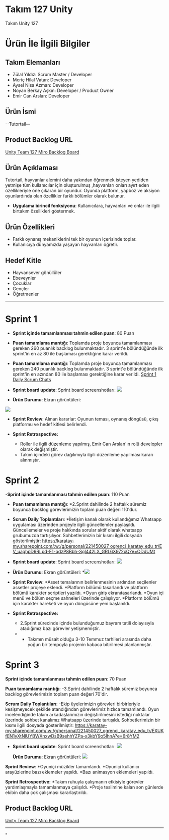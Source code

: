 # **Takım 127 Unity**

Takım Unity 127

# Ürün İle İlgili Bilgiler

## Takım Elemanları
- Zülal Yıldız: Scrum Master / Developer
- Meriç Hilal Vatan: Developer
- Aysel Nisa Azman: Developer
- Noyan Berkay Aşkın: Developer / Product Owner
- Emir Can Arslan: Developer

## Ürün İsmi

--Tutortail--

## Product Backlog URL

[Unity Team 127 Miro Backlog Board](https://miro.com/app/board/uXjVM_iTyP4=/)

## Ürün Açıklaması

Tutortail, hayvanlar alemini daha yakından öğrenmek isteyen yediden yetmişe tüm kullanıcılar için oluşturulmuş ,hayvanları onları ayırt eden özellikleriyle öne çıkaran bir oyundur. Oyunda platform, yapboz ve aksiyon oyunlardında olan özellikler farklı bölümler olarak bulunur.

- **Uygulama birincil fonksiyonu**: Kullanıcılara, hayvanları ve onlar ile ilgili birtakım özellikleri göstermek.

## Ürün Özellikleri

- Farklı oynanış mekaniklerini tek bir oyunun içerisinde toplar.
- Kullanıcıya dünyamızda yaşayan hayvanları öğretir.

## Hedef Kitle

- Hayvansever gönüllüler
- Ebeveynler
- Çocuklar
- Gençler
- Öğretmenler


---

# Sprint 1

- **Sprint içinde tamamlanması tahmin edilen puan**: 80 Puan


- **Puan tamamlama mantığı**: Toplamda proje boyunca tamamlanması gereken 260 puanlık backlog bulunmaktadır. 3 sprint'e bölündüğünde ilk sprint'in en az 80 ile başlaması gerektiğine karar verildi.


- **Puan tamamlama mantığı**: Toplamda proje boyunca tamamlanması gereken 240 puanlık backlog bulunmaktadır. 3 sprint'e bölündüğünde ilk sprint'in en azından 80 ile başlaması gerektiğine karar verildi. [Sprint 1 Daily Scrum Chats](https://karatay-my.sharepoint.com/:w:/g/personal/221450027_ogrenci_karatay_edu_tr/EWciVTAcr-xCrTbHkGJu_XUBXEIsRjCthUrQaQkOzfvXGg?e=JvfL9V)

- **Sprint board update**: Sprint board screenshotları: <img src = "https://github.com/Vitoleone/TakimUnity127/assets/74705281/d7c42261-41d2-4872-93d3-81c67e4e90b7">


- **Ürün Durumu**: Ekran görüntüleri:
 <img src = "https://github.com/Vitoleone/TakimUnity127/assets/74705281/3eb76044-0cb3-43ee-81f7-82e3ed409267">


- **Sprint Review**: 
Alınan kararlar: Oyunun teması, oynanış döngüsü, çıkış platformu ve hedef kitlesi belirlendi. 


- **Sprint Retrospective:**
  - Roller ile ilgili düzenleme yapılmış, Emir Can Arslan'ın rolü developler olarak değişmiştir.
  - Takım içindeki görev dağılımıyla ilgili düzenleme yapılması kararı alınmıştır.


 
# Sprint 2

-**Sprint içinde tamamlanması tahmin edilen puan**: 110 Puan


- **Puan tamamlama mantığı**:
  *2.Sprint dahilinde 2 haftalık süremiz boyunca backlog görevlerimizin toplam puan değeri 110'dur.


- **Scrum Daily Toplantıları**:
  *İletişim kanalı olarak kullandığımız Whatsapp uygulaması üzerinden projeyle ilgili güncellemler paylaşıldı. Güncellemeler ve proje hakkında sorular aktif olarak whatsapp grubumuzda tartışılıyor. Sohbetlerimizin bir kısmı ilgili dosyada gösterilmiştir: 
https://karatay-my.sharepoint.com/:w:/g/personal/221450027_ogrenci_karatay_edu_tr/EV_uaghpD9RLpd-F1-qdzP8Bbh-SgI442LX_GRL6X972xQ?e=ODdUMt


- **Sprint board update**: Sprint board screenshotları: <img src = "https://github.com/Vitoleone/TakimUnity127/assets/136193370/5667b67c-eeda-4338-a660-5bbf0aa97d34">

  
- **Ürün Durumu**: Ekran görüntüleri:
 *<img src = "https://github.com/Vitoleone/TakimUnity127/assets/136193370/f1a478ba-1e7f-491c-8b83-d2ff487542e3">


 
- **Sprint Review**:
  *Asset temalarının belirlenmesinin ardından seçilenler assetler projeye eklendi.
  *Platform bölümü tasarlandı ve platform bölümü karakter scriptleri yazıldı.
  *Oyun giriş ekranıtasarlandı.
  *Oyun içi menü ve bölüm seçme sahneleri üzerinde çalışılıyor.
  *Platform bölümü için karakter hareketi ve oyun döngüsüne yeni başlanıldı.
  

- **Sprint Retrospective:**
  * 2.Sprint sürecinde içinde bulunduğumuz bayram tatili dolayısıyla atadığımız bazı görevler yetişmemiştir.
  * * Takımın müsait olduğu 3-10 Temmuz tarhileri arasında daha yoğun bir tempoyla projenin kabaca bitirilmesi planlanmıştır.

# Sprint 3

**Sprint içinde tamamlanması tahmin edilen puan**: 70 Puan


 **Puan tamamlama mantığı**:
  -3.Sprint dahilinde 2 haftalık süremiz boyunca backlog görevlerimizin toplam puan değeri 70'dir.


 **Scrum Daily Toplantıları**:
  -Ekip üyelerimizin görevleri birbirleriyle kesişmeyecek şekilde atandığından görevlerimiz hızlıca tamamlandı. Oyun incelendiğinde takım arkadaşlarımızın değiştirilmesini istediği noktalar üzerinde sohbet kanalımız Whatsapp üzerinde tartışıldı. Sohbetlerimizin bir kısmı ilgili dosyada gösterilmiştir: https://karatay-my.sharepoint.com/:w:/g/personal/221450027_ogrenci_karatay_edu_tr/EXUKfEN1yXtNlUYBWXnxwDsB9sehhYZPa-x3kbY9o5IhnA?e=6r8YM2



- **Sprint board update**: Sprint board screenshotları: <img src = "https://github.com/Vitoleone/TakimUnity127/assets/136193370/d1f48038-6b8f-482b-9bd7-b472dcb9750d">
                                                       

  
  **Ürün Durumu**: Ekran görüntüleri:
  <img src = "https://github.com/Vitoleone/TakimUnity127/assets/136193370/36d13bcf-516e-4985-9a86-f32f94d51ada">

 
 **Sprint Review**:
  *Oyuniçi müzikler tamamlandı.
  *Oyuniçi kullanıcı arayüzlerine bazı eklemeler yapıldı.
  *Bazı animasyon eklemeleri yapıldı.
 
 
  

 **Sprint Retrospective:**
  *Takım ruhuyla çalışmanın etkisiyle görevler yardımlaşmayla tamamlanmaya çalışıldı.
  *Proje teslimine kalan son günlerde ekibin daha çok çalışması kararlaştırıldı.





   
## Product Backlog URL

[Unity Team 127 Miro Backlog Board](https://miro.com/app/board/uXjVM_iTyP4=/)

---
"
